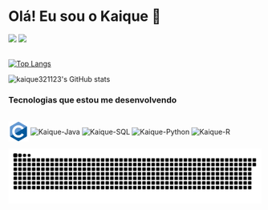 # Olá! Eu sou o Kaique 👋

<div> 
  <a href="https://www.linkedin.com/in/kaique-santos-a545801b9/" target="_blank"><img src="https://img.shields.io/badge/-LinkedIn-%230077B5?style=for-the-badge&logo=linkedin&logoColor=white" target="_blank"></a> 
   <a href=mailto:kaique10defevereiro@gmail.com.com><img src="https://img.shields.io/badge/-Gmail-%23333?style=for-the-badge&logo=gmail&logoColor=white" target="_blank"></a>
</div>
<br>

[![Top Langs](https://github-readme-stats.vercel.app/api/top-langs/?username=kaique321123&layout=donut&theme=radical)](https://github.com/anuraghazra/github-readme-stats)

![kaique321123's GitHub stats](https://github-readme-stats.vercel.app/api?username=kaique321123&show_icons=true&theme=radical) 


### Tecnologias que estou me desenvolvendo
<div style="display: inline_block"><br>
  <img align="center" alt="Kaique-C" height="40" width="40" src="https://raw.githubusercontent.com/devicons/devicon/master/icons/c/c-original.svg">
    <img  align="center" alt="Kaique-Java" height="40" width="40" src="https://raw.githubusercontent.com/jmnote/z-icons/master/svg/java.svg">
    <img  align="center" alt="Kaique-SQL" height="40" width="40" src="https://img.icons8.com/?size=100&id=v13GOfYIdvlQ&format=png&color=000000">
  <img  align="center" alt="Kaique-Python" height="40" width="40" src="https://img.icons8.com/color/144/000000/python--v1.png">
   <img  align="center" alt="Kaique-R" height="40" width="40" src="https://img.icons8.com/?size=100&id=p8Cs0Q1HzzH5&format=png&color=000000">
</div>

![Snake animation](https://github.com/kaique321123/kaique321123/blob/output/github-contribution-grid-snake-dark.svg)

